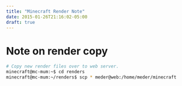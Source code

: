 ```yaml
---
title: "Minecraft Render Note"
date: 2015-01-26T21:16:02-05:00
draft: true
---
```


# Note on render copy

```bash
# Copy new render files over to web server.
minecraft@mc-mum:~$ cd renders
minecraft@mc-mum:~/renders$ scp * meder@web:/home/meder/minecraft
```
